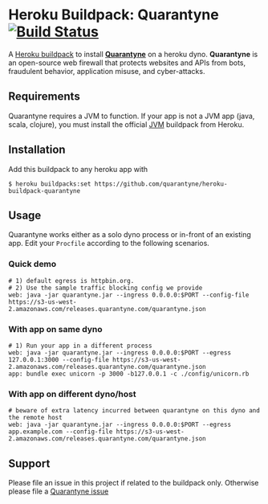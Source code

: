 # Heroku Buildpack: Quarantyne [![Build Status](https://travis-ci.org/quarantyne/heroku-buildpack-quarantyne.svg?branch=master)](https://travis-ci.org/quarantyne/heroku-buildpack-quarantyne)
A [Heroku buildpack](http://devcenter.heroku.com/articles/buildpacks) to install [**Quarantyne**](https://github.com/quarantyne/quarantyne) on a heroku dyno. **Quarantyne** is an open-source web firewall that protects websites and APIs from bots, fraudulent behavior, application misuse, and cyber-attacks.

## Requirements
Quarantyne requires a JVM to function. If your app is not a JVM app (java, scala, clojure), you must install the official [JVM](https://elements.heroku.com/buildpacks/heroku/heroku-buildpack-jvm-common) buildpack from Heroku.

## Installation
Add this buildpack to any heroku app with

    $ heroku buildpacks:set https://github.com/quarantyne/heroku-buildpack-quarantyne

## Usage
Quarantyne works either as a solo dyno process or in-front of an existing app. Edit your `Procfile` according to the following scenarios.

### Quick demo
    # 1) default egress is httpbin.org.
    # 2) Use the sample traffic blocking config we provide
    web: java -jar quarantyne.jar --ingress 0.0.0.0:$PORT --config-file https://s3-us-west-2.amazonaws.com/releases.quarantyne.com/quarantyne.json 

### With app on same dyno
    # 1) Run your app in a different process
    web: java -jar quarantyne.jar --ingress 0.0.0.0:$PORT --egress 127.0.0.1:3000 --config-file https://s3-us-west-2.amazonaws.com/releases.quarantyne.com/quarantyne.json 
    app: bundle exec unicorn -p 3000 -b127.0.0.1 -c ./config/unicorn.rb
    
### With app on different dyno/host
    # beware of extra latency incurred between quarantyne on this dyno and the remote host
    web: java -jar quarantyne.jar --ingress 0.0.0.0:$PORT --egress app.example.com --config-file https://s3-us-west-2.amazonaws.com/releases.quarantyne.com/quarantyne.json 

## Support
Please file an issue in this project if related to the buildpack only. Otherwise please file a [Quarantyne issue](https://github.com/quarantyne/quarantyne/issues)
